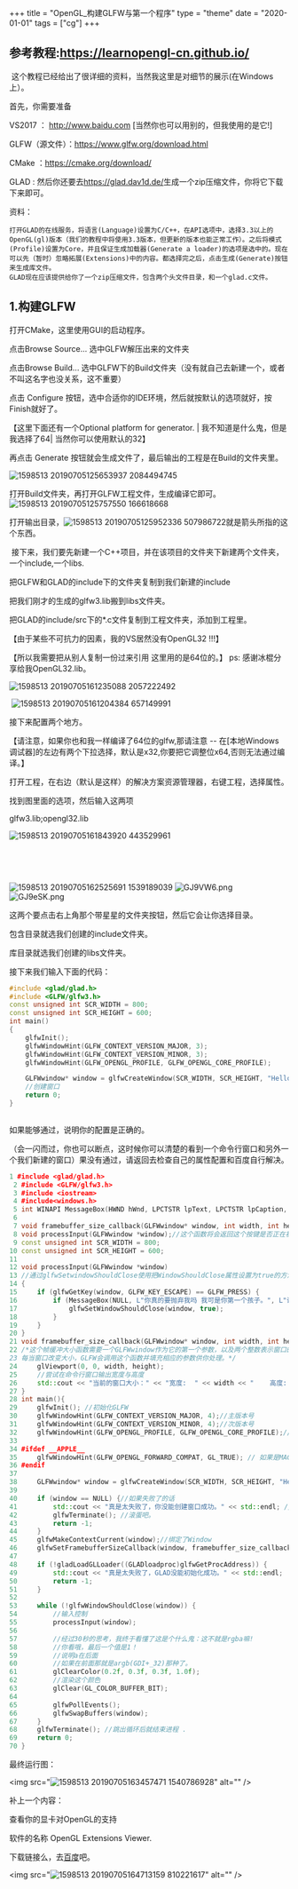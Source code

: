 +++
title = "OpenGL_构建GLFW与第一个程序"
type = "theme"
date = "2020-01-01"
tags = ["cg"]
+++

## 参考教程:<a href="https://learnopengl-cn.github.io/">https://learnopengl-cn.github.io/</a>

&nbsp;这个教程已经给出了很详细的资料，当然我这里是对细节的展示(在Windows上）。

首先，你需要准备

VS2017 ： <a href="http://www.baidu.com" target="_blank">http://www.baidu.com</a>&nbsp;[当然你也可以用别的，但我使用的是它!]

GLFW（源文件）：<a href="https://www.glfw.org/download.html">https://www.glfw.org/download.html</a>

CMake ：https://cmake.org/download/

GLAD : 然后你还要去<a href="https://glad.dav1d.de/">https://glad.dav1d.de/</a>生成一个zip压缩文件，你将它下载下来即可。

资料：

```
打开GLAD的在线服务，将语言(Language)设置为C/C++，在API选项中，选择3.3以上的OpenGL(gl)版本（我们的教程中将使用3.3版本，但更新的版本也能正常工作）。之后将模式(Profile)设置为Core，并且保证生成加载器(Generate a loader)的选项是选中的。现在可以先（暂时）忽略拓展(Extensions)中的内容。都选择完之后，点击生成(Generate)按钮来生成库文件。
GLAD现在应该提供给你了一个zip压缩文件，包含两个头文件目录，和一个glad.c文件。
```




## 1.构建GLFW

打开CMake，这里使用GUI的启动程序。

点击Browse Source... 选中GLFW解压出来的文件夹

点击Browse Build... 选中GLFW下的Build文件夹（没有就自己去新建一个，或者不叫这名字也没关系，这不重要）

点击&nbsp;Configure 按钮，选中合适你的IDE环境，然后就按默认的选项就好，按Finish就好了。

【这里下面还有一个Optional platform for generator. |&nbsp;我不知道是什么鬼，但是我选择了64| 当然你可以使用默认的32】

再点击&nbsp;Generate&nbsp;按钮就会生成文件了，最后输出的工程是在Build的文件夹里。

<img src="https://s1.ax1x.com/2020/04/02/GJC7Us.png" alt="1598513 20190705125653937 2084494745" border="0">

打开Build文件夹，再打开GLFW工程文件，生成编译它即可。<img src="https://s1.ax1x.com/2020/04/02/GJ9EJx.png" alt="1598513 20190705125757550 166618668" border="0">

打开输出目录，<img src="https://s1.ax1x.com/2020/04/02/GJ9AF1.png" alt="1598513 20190705125952336 507986722" border="0">就是箭头所指的这个东西。

&nbsp;接下来，我们要先新建一个C++项目，并在该项目的文件夹下新建两个文件夹，一个include,一个libs.

把GLFW和GLAD的include下的文件夹复制到我们新建的include

把我们刚才的生成的glfw3.lib搬到libs文件夹。

把GLAD的include/src下的*.c文件复制到工程文件夹，添加到工程里。

【由于某些不可抗力的因素，我的VS居然没有OpenGL32 !!!】

【所以我需要把从别人复制一份过来引用 这里用的是64位的。】 ps: 感谢冰棍分享给我OpenGL32.lib。

<img src="https://s1.ax1x.com/2020/04/02/GJ99L4.png" alt="1598513 20190705161235088 2057222492" border="0">

&nbsp;<img src="https://s1.ax1x.com/2020/04/02/GJ9PeJ.png" alt="1598513 20190705161204384 657149991" border="0">

接下来配置两个地方。

【请注意，如果你也和我一样编译了64位的glfw,那请注意 -- 在[本地Windows 调试器]的左边有两个下拉选择，默认是x32,你要把它调整位x64,否则无法通过编译。】

打开工程，在右边（默认是这样）的解决方案资源管理器，右键工程，选择属性。

找到图里面的选项，然后输入这两项

glfw3.lib;opengl32.lib

<img src="https://s1.ax1x.com/2020/04/02/GJ9iw9.png" alt="1598513 20190705161843920 443529961" border="0">

&nbsp;

&nbsp;

<img src="https://s1.ax1x.com/2020/04/02/GJ9mQO.png" alt="1598513 20190705162525691 1539189039" border="0">

<img src="https://s1.ax1x.com/2020/04/02/GJ9VW6.png" alt="GJ9VW6.png" border="0" />


<img src="https://s1.ax1x.com/2020/04/02/GJ9eSK.png" alt="GJ9eSK.png" border="0" />

这两个要点击右上角那个带星星的文件夹按钮，然后它会让你选择目录。

包含目录就选我们创建的include文件夹。

库目录就选我们创建的libs文件夹。

接下来我们输入下面的代码：

```c++
#include <glad/glad.h>
#include <GLFW/glfw3.h>
const unsigned int SCR_WIDTH = 800;
const unsigned int SCR_HEIGHT = 600;
int main()
{
    glfwInit();
    glfwWindowHint(GLFW_CONTEXT_VERSION_MAJOR, 3);
    glfwWindowHint(GLFW_CONTEXT_VERSION_MINOR, 3);
    glfwWindowHint(GLFW_OPENGL_PROFILE, GLFW_OPENGL_CORE_PROFILE);

    GLFWwindow* window = glfwCreateWindow(SCR_WIDTH, SCR_HEIGHT, "HelloWorld", NULL, NULL);
    //创建窗口 
    return 0;
}
 
```




如果能够通过，说明你的配置是正确的。

（会一闪而过，你也可以断点，这时候你可以清楚的看到一个命令行窗口和另外一个我们新建的窗口）果没有通过，请返回去检查自己的属性配置和百度自行解决。

```c++
1 #include <glad/glad.h>
 2 #include <GLFW/glfw3.h>
 3 #include <iostream>
 4 #include<windows.h>
 5 int WINAPI MessageBox(HWND hWnd, LPCTSTR lpText, LPCTSTR lpCaption, UINT uType);
 6 
 7 void framebuffer_size_callback(GLFWwindow* window, int width, int height);//对窗口注册一个回调函数(Callback Function)，它会在每次窗口大小被调整的时候被调用
 8 void processInput(GLFWwindow *window);//这个函数将会返回这个按键是否正在被按下。我们将创建一个processInput函数来让所有的输入代码保持整洁。
 9 const unsigned int SCR_WIDTH = 800;
10 const unsigned int SCR_HEIGHT = 600;
11 
12 void processInput(GLFWwindow *window) 
13 //通过glfwSetwindowShouldClose使用把WindowShouldClose属性设置为true的方法关闭GLFW。
14 {
15     if (glfwGetKey(window, GLFW_KEY_ESCAPE) == GLFW_PRESS) {
16         if (MessageBox(NULL, L"你真的要抛弃我吗 我可是你第一个孩子。", L"询问：", MB_YESNO) == IDYES) {
17             glfwSetWindowShouldClose(window, true);
18         }
19     }
20 }
21 void framebuffer_size_callback(GLFWwindow* window, int width, int height) {
22 /*这个帧缓冲大小函数需要一个GLFWwindow作为它的第一个参数，以及两个整数表示窗口的新维度。
23 每当窗口改变大小，GLFW会调用这个函数并填充相应的参数供你处理。*/
24     glViewport(0, 0, width, height);
25     //尝试在命令行窗口输出宽度与高度
26     std::cout << "当前的窗口大小：" << "宽度:  " << width << "    高度:  " << height << std::endl;
27 }
28 int main(){
29     glfwInit(); //初始化GLFW
30     glfwWindowHint(GLFW_CONTEXT_VERSION_MAJOR, 4);//主版本号
31     glfwWindowHint(GLFW_CONTEXT_VERSION_MINOR, 4);//次版本号
32     glfwWindowHint(GLFW_OPENGL_PROFILE, GLFW_OPENGL_CORE_PROFILE);//使用核心模式
33 
34 #ifdef __APPLE__
35     glfwWindowHint(GLFW_OPENGL_FORWARD_COMPAT, GL_TRUE); // 如果是MAC，需要这一行
36 #endif
37 
38     GLFWwindow* window = glfwCreateWindow(SCR_WIDTH, SCR_HEIGHT, "HelloWorld", NULL, NULL); //创建窗口
39     
40     if (window == NULL) {//如果失败了的话
41         std::cout << "真是太失败了，你没能创建窗口成功。" << std::endl; //命令行提示创建失败
42         glfwTerminate(); //滚蛋吧。
43         return -1;
44     }
45     glfwMakeContextCurrent(window);//绑定了Window
46     glfwSetFramebufferSizeCallback(window, framebuffer_size_callback);//我们还需要注册这个函数，告诉GLFW我们希望每当窗口调整大小的时候调用这个函数：
47 
48     if (!gladLoadGLLoader((GLADloadproc)glfwGetProcAddress)) {
49         std::cout << "真是太失败了，GLAD没能初始化成功。" << std::endl;
50         return -1;
51     }
52 
53     while (!glfwWindowShouldClose(window)) {
54         //输入控制
55         processInput(window);
56 
57         //经过30秒的思考，我终于看懂了这是个什么鬼：这不就是rgba嘛!
58         //你看哦，最后一个值是1！
59         //说明a在后面
60         //如果在前面那就是argb(GDI+_32)那种了。
61         glClearColor(0.2f, 0.3f, 0.3f, 1.0f);
62         //渲染这个颜色
63         glClear(GL_COLOR_BUFFER_BIT);
64         
65         glfwPollEvents();
66         glfwSwapBuffers(window);
67     }
68     glfwTerminate(); //跳出循环后就结束进程 .
69     return 0;
70 }
```

最终运行图：

<img src="<img src="https://s1.ax1x.com/2020/04/02/GJ9uOe.png" alt="1598513 20190705163457471 1540786928" border="0">" alt="" />

补上一个内容：

查看你的显卡对OpenGL的支持

软件的名称 OpenGL Extensions Viewer.&nbsp;

下载链接么，去<a href="http://www.baidu.com" target="_blank">百度</a>吧。

<img src="<img src="https://s1.ax1x.com/2020/04/02/GJCH5n.png" alt="1598513 20190705164713159 810221617" border="0">" alt="" />